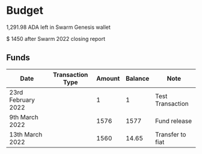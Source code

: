 # Budget

1,291.98 ADA left in Swarm Genesis wallet

$ 1450 after Swarm 2022 closing report&#x20;

##

## Funds

<table><thead><tr><th>Date</th><th data-type="select">Transaction Type</th><th>Amount</th><th>Balance</th><th>Note</th></tr></thead><tbody><tr><td>23rd February 2022</td><td></td><td>1</td><td>1</td><td>Test Transaction</td></tr><tr><td>9th March 2022</td><td></td><td>1576</td><td>1577</td><td>Fund release</td></tr><tr><td>13th March 2022</td><td></td><td>1560</td><td>14.65</td><td>Transfer to fiat</td></tr></tbody></table>
